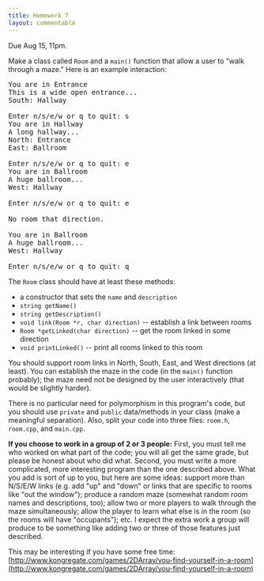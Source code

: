 ```yaml
---
title: Homework 7
layout: commentable
---
```


Due Aug 15, 11pm.

Make a class called `Room` and a `main()` function that allow a user to "walk
through a maze." Here is an example interaction:

<pre>
You are in Entrance
This is a wide open entrance...
South: Hallway

Enter n/s/e/w or q to quit: s
You are in Hallway
A long hallway...
North: Entrance
East: Ballroom

Enter n/s/e/w or q to quit: e
You are in Ballroom
A huge ballroom...
West: Hallway

Enter n/s/e/w or q to quit: e

No room that direction.

You are in Ballroom
A huge ballroom...
West: Hallway

Enter n/s/e/w or q to quit: q
</pre>

The `Room` class should have at least these methods:

* a constructor that sets the `name` and `description`
* `string getName()`
* `string getDescription()`
* `void link(Room *r, char direction)` -- establish a link between rooms
* `Room *getLinked(char direction)` -- get the room linked in some direction
* `void printLinked()` -- print all rooms linked to this room

You should support room links in North, South, East, and West directions (at
least). You can establish the maze in the code (in the `main()` function
probably); the maze need not be designed by the user interactively (that would
be slightly harder).

There is no particular need for polymorphism in this program's code, but you
should use `private` and `public` data/methods in your class (make a meaningful
separation). Also, split your code into three files: `room.h`, `room.cpp`, and
`main.cpp`.

**If you choose to work in a group of 2 or 3 people:** First, you must tell me
who worked on what part of the code; you will all get the same grade, but
please be honest about who did what. Second, you must write a more complicated,
more interesting program than the one described above. What you add is sort of
up to you, but here are some ideas: support more than N/S/E/W links (e.g. add
"up" and "down" or links that are specific to rooms like "out the window");
produce a random maze (somewhat random room names and descriptions, too); allow
two or more players to walk through the maze simultaneously; allow the player
to learn what else is in the room (so the rooms will have "occupants"); etc.
I expect the extra work a group will produce to be something like adding two or
three of those features just described.

This may be interesting if you have some free time:
[http://www.kongregate.com/games/2DArray/you-find-yourself-in-a-room](http://www.kongregate.com/games/2DArray/you-find-yourself-in-a-room)

